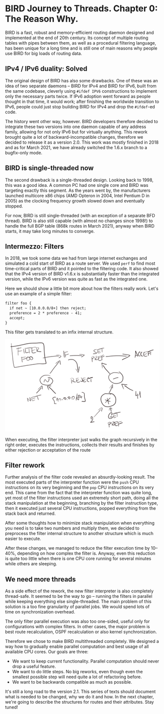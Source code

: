 # BIRD Journey to Threads. Chapter 0: The Reason Why.

BIRD is a fast, robust and memory-efficient routing daemon designed and
implemented at the end of 20th century. Its concept of multiple routing
tables with pipes between them, as well as a procedural filtering language,
has been unique for a long time and is still one of main reasons why people use
BIRD for big loads of routing data.

## IPv4 / IPv6 duality: Solved

The original design of BIRD has also some drawbacks. One of these was an idea
of two separate daemons – BIRD for IPv4 and BIRD for IPv6, built from the same
codebase, cleverly using `#ifdef IPV6` constructions to implement only the
necessary parts twice. If IPv6 adoption went forward as people thought in that time,
it would work; after finishing the worldwide transition to IPv6, people could
just stop building BIRD for IPv4 and drop the `#ifdef`-ed code.

The history went other way, however. BIRD developers therefore decided to integrate
these two versions into one daemon capable of any address family, allowing for
not only IPv6 but for virtually anything. This rework brought quite a lot of
backward-incompatible changes, therefore we decided to release it as a version 2.0.
This work was mostly finished in 2018 and as for March 2021, we have already
switched the 1.6.x branch to a bugfix-only mode.

## BIRD is single-threaded now

The second drawback is a single-threaded design. Looking back to 1998, this was
a good idea. A common PC had one single core and BIRD was targeting exactly
this segment. As the years went by, the manufacturers launched multicore x86 chips
(AMD Opteron in 2004, Intel Pentium D in 2005) as the clocking frequency growth
slowed down and eventually stopped.

For now, BIRD is still single-threaded (with an exception of a separate BFD thread).
BIRD is also still capable (with almost no changes since 1998!) to handle the
full BGP table (868k routes in March 2021), anyway when BIRD starts, it may take
long minutes to converge.

## Intermezzo: Filters

In 2018, we took some data we had from large internet exchanges  and simulated
a cold start of BIRD as a route server. We used `perf` to find most time-critical
parts of BIRD and it pointed to the filtering code. It also showed that the
IPv4 version of BIRD v1.6.x is substantially faster than the integrated version, while
the IPv6 version was quite as fast as the integrated one.

Here we should show a little bit more about how the filters really work. Let's use
an example of a simple filter:

```
filter foo {
  if net ~ [10.0.0.0/8+] then reject;
  preference = 2 * preference - 41;
  accept;
}
```

This filter gets translated to an infix internal structure.

![Example of filter internal representation](00_filter_structure.png)

When executing, the filter interpreter just walks the graph recursively in the
right order, executes the instructions, collects their results and finishes by
either rejection or acceptation of the route

## Filter rework

Further analysis of the filter code revealed an absurdly-looking result. The
most executed parts of the interpreter function were the `push` CPU
instructions on its very beginning and the `pop` CPU instructions on its very
end. This came from the fact that the interpreter function was quite long, yet
most of the filter instructions used an extremely short path, doing all the
stack manipulation at the beginning, branching by the filter instruction type,
then it executed just several CPU instructions, popped everything from the
stack back and returned.

After some thoughts how to minimize stack manipulation when everything you need
is to take two numbers and multiply them, we decided to preprocess the filter
internal structure to another structure which is much easier to execute.

After these changes, we managed to reduce the filter execution time by 10–40%,
depending on how complex the filter is.
Anyway, even this reduction is quite too little when there is one CPU core
running for several minutes while others are sleeping.

## We need more threads

As a side effect of the rework, the new filter interpreter is also completely
thread-safe. It seemed to be the way to go – running the filters in parallel
while keeping everything else single-threaded. The main problem of this
solution is a too fine granularity of parallel jobs. We would spend lots of
time on synchronization overhead.

The only filter parallel execution was also too one-sided, useful only for
configurations with complex filters. In other cases, the major problem is best
route recalculation, OSPF recalculation or also kernel synchronization.

Therefore we chose to make BIRD multithreaded completely. We designed a way how
to gradually enable parallel computation and best usage of all available CPU
cores. Our goals are three:

* We want to keep current functionality. Parallel computation should never drop
  a useful feature.
* We want to do little steps. No big reworks, even though even the smallest
  possible step will need quite a lot of refactoring before.
* We want to be backwards compatible as much as possible.

It's still a long road to the version 2.1. This series of texts should document
what is needed to be changed, why we do it and how. In the next chapter, we're
going to describe the structures for routes and their attributes. Stay tuned!
